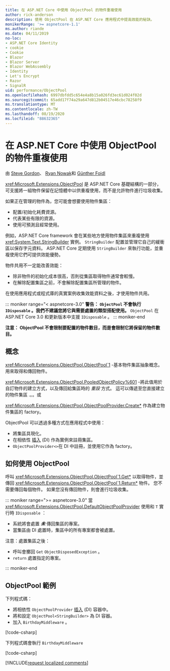 ```yaml
---
title: 在 ASP.NET Core 中使用 ObjectPool 的物件重複使用
author: rick-anderson
description: 使用 ObjectPool 在 ASP.NET Core 應用程式中提高效能的秘訣。
monikerRange: '>= aspnetcore-1.1'
ms.author: riande
ms.date: 04/11/2019
no-loc:
- ASP.NET Core Identity
- cookie
- Cookie
- Blazor
- Blazor Server
- Blazor WebAssembly
- Identity
- Let's Encrypt
- Razor
- SignalR
uid: performance/ObjectPool
ms.openlocfilehash: 6997dbfdd5c654e4a8b15a026fd3ec61d024f02d
ms.sourcegitcommit: 65add17f74a29a647d812b04517e46cbc78258f9
ms.translationtype: MT
ms.contentlocale: zh-TW
ms.lasthandoff: 08/19/2020
ms.locfileid: "88632365"
---
```

# <a name="object-reuse-with-objectpool-in-aspnet-core"></a>在 ASP.NET Core 中使用 ObjectPool 的物件重複使用

由 [Steve Gordon](https://twitter.com/stevejgordon)、 [Ryan Nowak](https://github.com/rynowak)和 [Günther Foidl](https://github.com/gfoidl)

<xref:Microsoft.Extensions.ObjectPool> 是 ASP.NET Core 基礎結構的一部分，可支援將一組物件保留在記憶體中以供重複使用，而不是允許物件進行垃圾收集。

如果正在管理的物件為，您可能會想要使用物件集區：

- 配置/初始化耗費資源。
- 代表某些有限的資源。
- 使用可預測且經常使用。

例如，ASP.NET Core framework 會在某些地方使用物件集區來重複使用 <xref:System.Text.StringBuilder> 實例。 `StringBuilder` 配置並管理它自己的緩衝區以保存字元資料。 ASP.NET Core 定期使用 `StringBuilder` 來執行功能，並重複使用它們可提供效能優勢。

物件共用不一定能改善效能：

- 除非物件的初始化成本很高，否則從集區取得物件通常會較慢。
- 在解除配置集區之前，不會解除配置集區所管理的物件。

在使用應用程式或程式庫的真實案例收集效能資料之後，才使用物件共用。

::: moniker range="< aspnetcore-3.0"
**警告： `ObjectPool` 不會執行 `IDisposable` 。我們不建議您將它與需要處置的類型搭配使用。** `ObjectPool` 在 ASP.NET Core 3.0 和更新版本中支援 `IDisposable` 。
::: moniker-end

**注意： ObjectPool 不會限制要配置的物件數目，而是會限制它將保留的物件數目。**

## <a name="concepts"></a>概念

<xref:Microsoft.Extensions.ObjectPool.ObjectPool`1> -基本物件集區抽象概念。 用來取得和傳回物件。

<xref:Microsoft.Extensions.ObjectPool.PooledObjectPolicy%601> -將此值用於自訂物件的建立方式，以及傳回給集區時的 *重設* 方式。 這可以傳遞至您直接建立的物件集區 .。。或

<xref:Microsoft.Extensions.ObjectPool.ObjectPoolProvider.Create*> 作為建立物件集區的 factory。
<!-- REview, there is no ObjectPoolProvider<T> -->

ObjectPool 可以透過多種方式在應用程式中使用：

* 將集區具現化。
* 在相依性 [插入](xref:fundamentals/dependency-injection) (DI) 作為實例來註冊集區。
* `ObjectPoolProvider<>`在 DI 中註冊，並使用它作為 factory。

## <a name="how-to-use-objectpool"></a>如何使用 ObjectPool

呼叫 <xref:Microsoft.Extensions.ObjectPool.ObjectPool`1.Get*> 以取得物件，並傳回 <xref:Microsoft.Extensions.ObjectPool.ObjectPool`1.Return*> 物件。  您不需要傳回每個物件。 如果您沒有傳回物件，則會進行垃圾收集。

::: moniker range=">= aspnetcore-3.0"
當 <xref:Microsoft.Extensions.ObjectPool.DefaultObjectPoolProvider> 使用和 `T` 實行時 `IDisposable` ：

* 系統將會處置 ***未*** 傳回集區的專案。
* 當集區由 DI 處置時，集區中的所有專案都會被處置。

注意：處置集區之後：

* 呼叫會擲回 `Get` `ObjectDisposedException` 。
* `return` 處置指定的專案。

::: moniker-end

## <a name="objectpool-sample"></a>ObjectPool 範例

下列程式碼：

* 將相依性 `ObjectPoolProvider` [插入](xref:fundamentals/dependency-injection) (DI) 容器中。
* 將和設定 `ObjectPool<StringBuilder>` 為 DI 容器。
* 加入 `BirthdayMiddleware` 。

[!code-csharp[](ObjectPool/ObjectPoolSample/Startup.cs?name=snippet)]

下列程式碼會執行 `BirthdayMiddleware`

[!code-csharp[](ObjectPool/ObjectPoolSample/BirthdayMiddleware.cs?name=snippet)]

[!INCLUDE[request localized comments](~/includes/code-comments-loc.md)]
